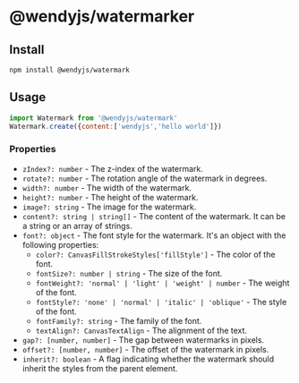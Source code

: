 # @wendyjs/watermarker  
## Install  
```
npm install @wendyjs/watermark
```
## Usage  
```javascript
import Watermark from '@wendyjs/watermark'
Watermark.create({content:['wendyjs','hello world']})
```
### Properties

- `zIndex?: number` - The z-index of the watermark.
- `rotate?: number` - The rotation angle of the watermark in degrees.
- `width?: number` - The width of the watermark.
- `height?: number` - The height of the watermark.
- `image?: string` - The image for the watermark.
- `content?: string | string[]` - The content of the watermark. It can be a string or an array of strings.
- `font?: object` - The font style for the watermark. It's an object with the following properties:
    - `color?: CanvasFillStrokeStyles['fillStyle']` - The color of the font.
    - `fontSize?: number | string` - The size of the font.
    - `fontWeight?: 'normal' | 'light' | 'weight' | number` - The weight of the font.
    - `fontStyle?: 'none' | 'normal' | 'italic' | 'oblique'` - The style of the font.
    - `fontFamily?: string` - The family of the font.
    - `textAlign?: CanvasTextAlign` - The alignment of the text.
- `gap?: [number, number]` - The gap between watermarks in pixels.
- `offset?: [number, number]` - The offset of the watermark in pixels.
- `inherit?: boolean` - A flag indicating whether the watermark should inherit the styles from the parent element.
